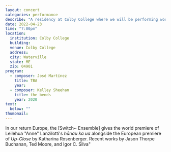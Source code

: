 ```yaml
---
layout: concert
categories: performance
describe: "A residency at Colby College where we will be performing works by Assistant Professor José Martínez."
date: 2022-04-23
time: "7:00pm"
location:
  institution: Colby College
  building:
  venue: Colby College
  address:
  city: Waterville
  state: ME
  zip: 04901
program:
  - composer: José Martínez
    title: TBA
    year:   
  - composer: Kelley Sheehan
    title: the bends
    year: 2020
text:
  below: ""
thumbnail: 
---
```


In our return Europe, the [Switch~ Ensemble] gives the world premiere of Leilehua "Anne" Lanzilotti's <em>hānau ka ua</em> alongside the European premiere of <em>Up-Close</em> by Katharina Rosenberger. Recent works by Jason Thorpe Buchanan, Ted Moore, and Igor C. Silva"
